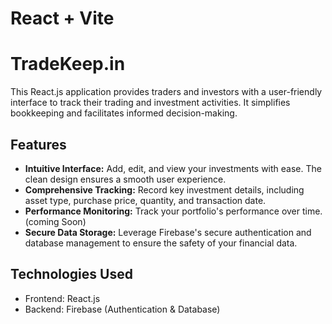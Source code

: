 # React + Vite
# TradeKeep.in

This React.js application provides traders and investors with a user-friendly interface to track their trading and investment activities. It simplifies bookkeeping and facilitates informed decision-making.

## Features

* **Intuitive Interface:** Add, edit, and view your investments with ease. The clean design ensures a smooth user experience.
* **Comprehensive Tracking:** Record key investment details, including asset type, purchase price, quantity, and transaction date.
* **Performance Monitoring:** Track your portfolio's performance over time. (coming Soon)
* **Secure Data Storage:** Leverage Firebase's secure authentication and database management to ensure the safety of your financial data.

## Technologies Used

* Frontend: React.js
* Backend: Firebase (Authentication & Database)
